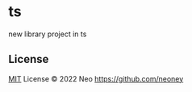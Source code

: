 # ts

new library project in ts

## License

[MIT](./LICENSE) License © 2022 Neo <https://github.com/neoney>
